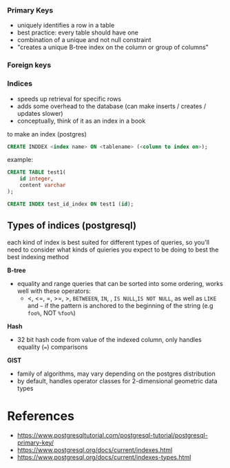
### Primary Keys
- uniquely identifies a row in a table
- best practice: every table should have one
- combination of a unique and not null constraint
- "creates a unique B-tree index on the column or group of columns"

### Foreign keys


### Indices
- speeds up retrieval for specific rows
- adds some overhead to the database (can make inserts / creates / updates slower)
- conceptually, think of it as an index in a book

to make an index (postgres) 
```sql
CREATE INDDEX <index name> ON <tablename> (<column to index on>);
```

example:
```sql
CREATE TABLE test1(
	id integer,
	content varchar
);

CREATE INDEX test_id_index ON test1 (id);
```
## Types of indices (postgresql)

each kind of index is best suited for different types of queries, so you'll need to consider what kinds of quieries you expect to be doing to best the best indexing method

**B-tree**
- equality and range queries that can be sorted into some ordering, works well with these operators:
	- <, <=, =, >=, >, `BETWEEEN`, `IN`, , `IS NULL`,`IS NOT NULL`, as well as `LIKE` and `~` if the pattern is anchored to the beginning of the string (e.g `foo%`, NOT `%foo%`)

**Hash**
- 32 bit hash code from value of the indexed column, only handles equality (`=`) comparisons

**GIST**
- family of algorithms, may vary depending on the postgres distribution
- by default, handles operator classes for 2-dimensional geometric data types




# References

- https://www.postgresqltutorial.com/postgresql-tutorial/postgresql-primary-key/
- https://www.postgresql.org/docs/current/indexes.html
- https://www.postgresql.org/docs/current/indexes-types.html